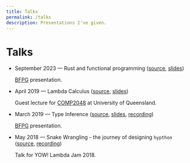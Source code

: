 ```yaml
---
title: Talks
permalink: /talks
description: Presentations I've given.
---
```


# Talks

* September 2023 &mdash; Rust and functional programming ([source](https://github.com/LightAndLight/rust-and-fp), [slides](/talks/rust-and-fp.pdf))
  
  [BFPG](https://bfpg.org) presentation.

* April 2019 &mdash; Lambda Calculus ([source](https://github.com/LightAndLight/lc-lecture), [slides](/talks/lambda-calculus.pdf))

  Guest lecture for [COMP2048](https://my.uq.edu.au/programs-courses/course.html?course_code=COMP2048) at University of Queensland.
  
* March 2019 &mdash; Type Inference ([source](https://github.com/LightAndLight/type-inference-talk), [slides](/talks/type-inference.pdf), [recording](https://www.youtube.com/watch?v=45rZ1dYkgbY))

  [BFPG](https://bfpg.org) presentation.
  
* May 2018 &mdash; Snake Wrangling - the journey of designing `hypthon` ([source](https://github.com/LightAndLight/snake-wrangling-talk), [recording](https://www.youtube.com/watch?v=KkTQASligqY))

  Talk for YOW! Lambda Jam 2018.